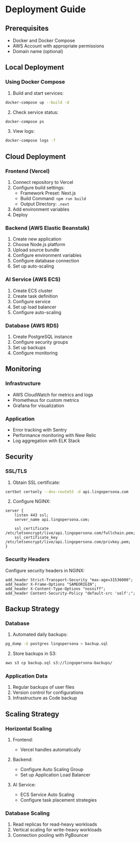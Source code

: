 # Deployment Guide

## Prerequisites

- Docker and Docker Compose
- AWS Account with appropriate permissions
- Domain name (optional)

## Local Deployment

### Using Docker Compose

1. Build and start services:
```bash
docker-compose up --build -d
```

2. Check service status:
```bash
docker-compose ps
```

3. View logs:
```bash
docker-compose logs -f
```

## Cloud Deployment

### Frontend (Vercel)

1. Connect repository to Vercel
2. Configure build settings:
   - Framework Preset: Next.js
   - Build Command: `npm run build`
   - Output Directory: `.next`
3. Add environment variables
4. Deploy

### Backend (AWS Elastic Beanstalk)

1. Create new application
2. Choose Node.js platform
3. Upload source bundle
4. Configure environment variables
5. Configure database connection
6. Set up auto-scaling

### AI Service (AWS ECS)

1. Create ECS cluster
2. Create task definition
3. Configure service
4. Set up load balancer
5. Configure auto-scaling

### Database (AWS RDS)

1. Create PostgreSQL instance
2. Configure security groups
3. Set up backups
4. Configure monitoring

## Monitoring

### Infrastructure

- AWS CloudWatch for metrics and logs
- Prometheus for custom metrics
- Grafana for visualization

### Application

- Error tracking with Sentry
- Performance monitoring with New Relic
- Log aggregation with ELK Stack

## Security

### SSL/TLS

1. Obtain SSL certificate:
```bash
certbot certonly --dns-route53 -d api.lingopersona.com
```

2. Configure NGINX:
```nginx
server {
    listen 443 ssl;
    server_name api.lingopersona.com;
    
    ssl_certificate /etc/letsencrypt/live/api.lingopersona.com/fullchain.pem;
    ssl_certificate_key /etc/letsencrypt/live/api.lingopersona.com/privkey.pem;
}
```

### Security Headers

Configure security headers in NGINX:
```nginx
add_header Strict-Transport-Security "max-age=31536000";
add_header X-Frame-Options "SAMEORIGIN";
add_header X-Content-Type-Options "nosniff";
add_header Content-Security-Policy "default-src 'self';";
```

## Backup Strategy

### Database

1. Automated daily backups:
```bash
pg_dump -U postgres lingopersona > backup.sql
```

2. Store backups in S3:
```bash
aws s3 cp backup.sql s3://lingopersona-backups/
```

### Application Data

1. Regular backups of user files
2. Version control for configurations
3. Infrastructure as Code backup

## Scaling Strategy

### Horizontal Scaling

1. Frontend:
   - Vercel handles automatically

2. Backend:
   - Configure Auto Scaling Group
   - Set up Application Load Balancer

3. AI Service:
   - ECS Service Auto Scaling
   - Configure task placement strategies

### Database Scaling

1. Read replicas for read-heavy workloads
2. Vertical scaling for write-heavy workloads
3. Connection pooling with PgBouncer